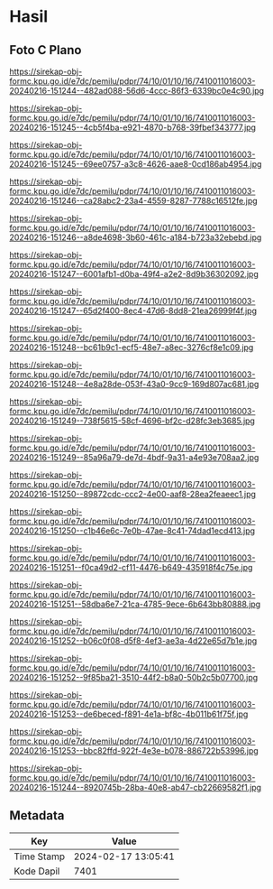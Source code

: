 # Hasil

## Foto C Plano

https://sirekap-obj-formc.kpu.go.id/e7dc/pemilu/pdpr/74/10/01/10/16/7410011016003-20240216-151244--482ad088-56d6-4ccc-86f3-6339bc0e4c90.jpg

https://sirekap-obj-formc.kpu.go.id/e7dc/pemilu/pdpr/74/10/01/10/16/7410011016003-20240216-151245--4cb5f4ba-e921-4870-b768-39fbef343777.jpg

https://sirekap-obj-formc.kpu.go.id/e7dc/pemilu/pdpr/74/10/01/10/16/7410011016003-20240216-151245--69ee0757-a3c8-4626-aae8-0cd186ab4954.jpg

https://sirekap-obj-formc.kpu.go.id/e7dc/pemilu/pdpr/74/10/01/10/16/7410011016003-20240216-151246--ca28abc2-23a4-4559-8287-7788c16512fe.jpg

https://sirekap-obj-formc.kpu.go.id/e7dc/pemilu/pdpr/74/10/01/10/16/7410011016003-20240216-151246--a8de4698-3b60-461c-a184-b723a32ebebd.jpg

https://sirekap-obj-formc.kpu.go.id/e7dc/pemilu/pdpr/74/10/01/10/16/7410011016003-20240216-151247--6001afb1-d0ba-49f4-a2e2-8d9b36302092.jpg

https://sirekap-obj-formc.kpu.go.id/e7dc/pemilu/pdpr/74/10/01/10/16/7410011016003-20240216-151247--65d2f400-8ec4-47d6-8dd8-21ea26999f4f.jpg

https://sirekap-obj-formc.kpu.go.id/e7dc/pemilu/pdpr/74/10/01/10/16/7410011016003-20240216-151248--bc61b9c1-ecf5-48e7-a8ec-3276cf8e1c09.jpg

https://sirekap-obj-formc.kpu.go.id/e7dc/pemilu/pdpr/74/10/01/10/16/7410011016003-20240216-151248--4e8a28de-053f-43a0-9cc9-169d807ac681.jpg

https://sirekap-obj-formc.kpu.go.id/e7dc/pemilu/pdpr/74/10/01/10/16/7410011016003-20240216-151249--738f5615-58cf-4696-bf2c-d28fc3eb3685.jpg

https://sirekap-obj-formc.kpu.go.id/e7dc/pemilu/pdpr/74/10/01/10/16/7410011016003-20240216-151249--85a96a79-de7d-4bdf-9a31-a4e93e708aa2.jpg

https://sirekap-obj-formc.kpu.go.id/e7dc/pemilu/pdpr/74/10/01/10/16/7410011016003-20240216-151250--89872cdc-ccc2-4e00-aaf8-28ea2feaeec1.jpg

https://sirekap-obj-formc.kpu.go.id/e7dc/pemilu/pdpr/74/10/01/10/16/7410011016003-20240216-151250--c1b46e6c-7e0b-47ae-8c41-74dad1ecd413.jpg

https://sirekap-obj-formc.kpu.go.id/e7dc/pemilu/pdpr/74/10/01/10/16/7410011016003-20240216-151251--f0ca49d2-cf11-4476-b649-435918f4c75e.jpg

https://sirekap-obj-formc.kpu.go.id/e7dc/pemilu/pdpr/74/10/01/10/16/7410011016003-20240216-151251--58dba6e7-21ca-4785-9ece-6b643bb80888.jpg

https://sirekap-obj-formc.kpu.go.id/e7dc/pemilu/pdpr/74/10/01/10/16/7410011016003-20240216-151252--b06c0f08-d5f8-4ef3-ae3a-4d22e65d7b1e.jpg

https://sirekap-obj-formc.kpu.go.id/e7dc/pemilu/pdpr/74/10/01/10/16/7410011016003-20240216-151252--9f85ba21-3510-44f2-b8a0-50b2c5b07700.jpg

https://sirekap-obj-formc.kpu.go.id/e7dc/pemilu/pdpr/74/10/01/10/16/7410011016003-20240216-151253--de6beced-f891-4e1a-bf8c-4b011b61f75f.jpg

https://sirekap-obj-formc.kpu.go.id/e7dc/pemilu/pdpr/74/10/01/10/16/7410011016003-20240216-151253--bbc82ffd-922f-4e3e-b078-886722b53996.jpg

https://sirekap-obj-formc.kpu.go.id/e7dc/pemilu/pdpr/74/10/01/10/16/7410011016003-20240216-151244--8920745b-28ba-40e8-ab47-cb22669582f1.jpg


## Metadata

| Key        | Value               |
| ---------- | ------------------- |
| Time Stamp | 2024-02-17 13:05:41 |
| Kode Dapil | 7401                |



